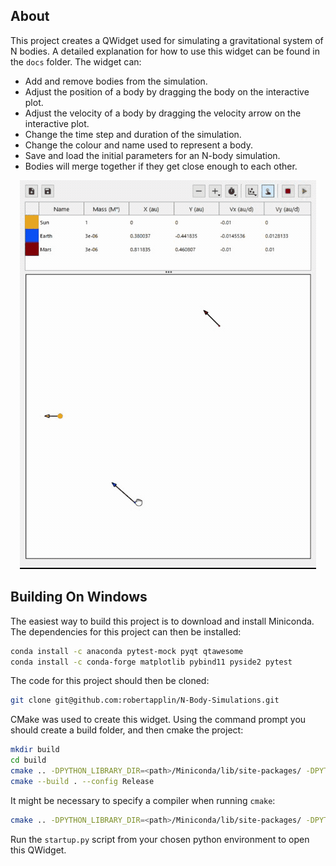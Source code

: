 ## About

This project creates a QWidget used for simulating a gravitational system of N bodies. A detailed explanation for how to use this widget can be found in the `docs` folder. The widget can:

* Add and remove bodies from the simulation.
* Adjust the position of a body by dragging the body on the interactive plot.
* Adjust the velocity of a body by dragging the velocity arrow on the interactive plot.
* Change the time step and duration of the simulation.
* Change the colour and name used to represent a body.
* Save and load the initial parameters for an N-body simulation.
* Bodies will merge together if they get close enough to each other.

<p align="center">
  <img src="docs/three-body-simulation.gif" alt="animated">
</p>

## Building On Windows

The easiest way to build this project is to download and install Miniconda. The dependencies for this project can then be installed:

```sh
conda install -c anaconda pytest-mock pyqt qtawesome
conda install -c conda-forge matplotlib pybind11 pyside2 pytest
```

The code for this project should then be cloned:

```sh
git clone git@github.com:robertapplin/N-Body-Simulations.git
```

CMake was used to create this widget. Using the command prompt you should create a build folder, and then cmake the project:

```sh
mkdir build
cd build
cmake .. -DPYTHON_LIBRARY_DIR=<path>/Miniconda/lib/site-packages/ -DPYTHON_EXECUTABLE=<path>/Miniconda/python.exe
cmake --build . --config Release
```

It might be necessary to specify a compiler when running `cmake`:

```sh
cmake .. -DPYTHON_LIBRARY_DIR=<path>/Miniconda/lib/site-packages/ -DPYTHON_EXECUTABLE=<path>/Miniconda/python.exe -G "Visual Studio 15 2017 Win64"
```

Run the `startup.py` script from your chosen python environment to open this QWidget.
